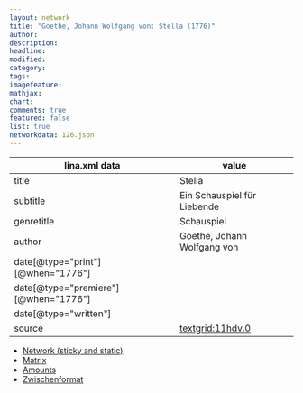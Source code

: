```yaml
---
layout: network
title: "Goethe, Johann Wolfgang von: Stella (1776)"
author:
description:
headline:
modified:
category:
tags:
imagefeature: 
mathjax: 
chart: 
comments: true
featured: false
list: true
networkdata: 126.json
---
```

lina.xml data  | value
------------- | -------------
title|Stella
subtitle|Ein Schauspiel für Liebende
genretitle|Schauspiel
author|Goethe, Johann Wolfgang von
date[@type="print"][@when="1776"]|
date[@type="premiere"][@when="1776"]|
date[@type="written"]|
source|[textgrid:11hdv.0](https://textgridlab.org/1.0/tgcrud-public/rest/textgrid:11hdv.0/data)



* [Network (sticky and static)](/linas/network126)
* [Matrix](/linas/matrix126)
* [Amounts](/linas/amount126)
* [Zwischenformat](/linas/lina126 )
